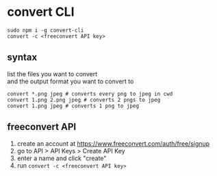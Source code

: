 # convert CLI
```
sudo npm i -g convert-cli
convert -c <freeconvert API key>
```

## syntax

list the files you want to convert<br>
and the output format you want to convert to
```
convert *.png jpeg # converts every png to jpeg in cwd
convert 1.png 2.png jpeg # converts 2 pngs to jpeg
convert 1.png jpeg # converts 1 png to jpeg
```

## freeconvert API

1. create an account at https://www.freeconvert.com/auth/free/signup
2. go to API > API Keys > Create API Key
3. enter a name and click "create"
4. run `convert -c <freeconvert API key>`